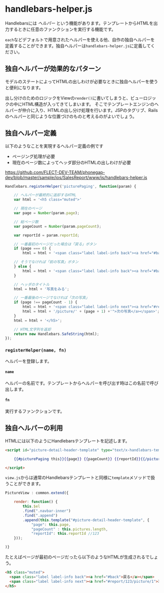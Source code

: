 # handlebars-helper.js

Handlebarsには _ヘルパー_ という機能があります。テンプレートからHTMLを出力するときに任意のファンクションを実行する機能です。

`each`などデフォルトで用意されたヘルパーを使える他、自作の独自ヘルパーを定義することができます。独自ヘルパーは`handlebars-helper.js`に定義してください。

## 独自ヘルパーが効果的なパターン

モデルのステートによってHTMLの出しわけが必要なときに独自ヘルパーを使うと便利になります。

出し分けのためのロジックをViewの`render()`に書いてしまうと、ビューロジックの中にHTML構造が入ってきてしまいます。
そこでテンプレートエンジンのヘルパーが仲介に入り、HTMLの出し分け処理を行います。JSPのタグリブ、Railsのヘルパーと同じような位置づけのものと考えるのがよいでしょう。

## 独自ヘルパー定義

以下のようなことを実現するヘルパー定義の例です

* ページング処理が必要
* 現在のページ数によってヘッダ部分のHTMLの出しわけが必要

https://github.com/FLECT-DEV-TEAM/phonegap-dev/blob/master/sample/ios/SalesReport/www/js/handlebars-helper.js

```javascript
Handlebars.registerHelper('picturePaging', function(param) {

	// ヘルパーが最終的に返却するHTML
	var html = '<h5 class="muted">'

	// 現在のページ
	var page = Number(param.page);

	// 総ページ数
	var pageCount = Number(param.pageCount);

	var reportId = param.reportId;

	// 一番最初のページだった場合は「戻る」ボタン
	if (page === 0) {
		html = html + '<span class="label label-info back"><a href="#back">戻る</a></span>';

	// そうでなければ「前の写真」ボタン
	} else {
		html = html + '<span class="label label-info back"><a href="#back">前の写真</a></span>';
	}

	// ヘッダのタイトル
	html = html + '写真をみる';

	// 一番最後のページでなければ「次の写真」
	if (page !== pageCount - 1) {
		html = html + '<span class="label label-info next"><a href="#report/' + reportId + '';
		html = html + '/picture/' + (page + 1) +'">次の写真</a></span>';
	}
	html = html + '</h5>';

    // HTML文字列を返却
	return new Handlebars.SafeString(html);
});
```

### `registerHelper(name, fn)`

ヘルパーを登録します。

#### `name`

ヘルパーの名前です。テンプレートからヘルパーを呼び出す時はこの名前で呼び出します。

#### `fn`

実行するファンクションです。


## 独自ヘルパーの利用

HTMLには以下のようにHandlebarsテンプレートを記述します。

```html
<script id="picture-detail-header-template" type="text/x-handlebars-template">

    {{#picturePaging this}}{{page}} {{pageCount}} {{reportId}}{{/picturePaging}}

</script>
```

`view.js`からは通常のHandlebarsテンプレートと同様に`template`メソッドで扱うことができます。

```javascript
PictureView : common.extend({

    render: function() {
        this.$el
        .find(".navbar-inner")
        .find(".append")
        .append(this.template("#picture-detail-header-template", {
            "page": this.page,
            "pageCount" : this.pictures.length,
            "reportId": this.reportId //123
    }));

)}
```

たとえばページが最初のページだったら以下のようなHTMLが生成されるでしょう。

```html
<h5 class="muted">
  <span class="label label-info back"><a href="#back">戻る</a></span>
  <span class="label label-info next"><a href="#report/123/picture/1">次の写真</a></span>
</h5>
```

